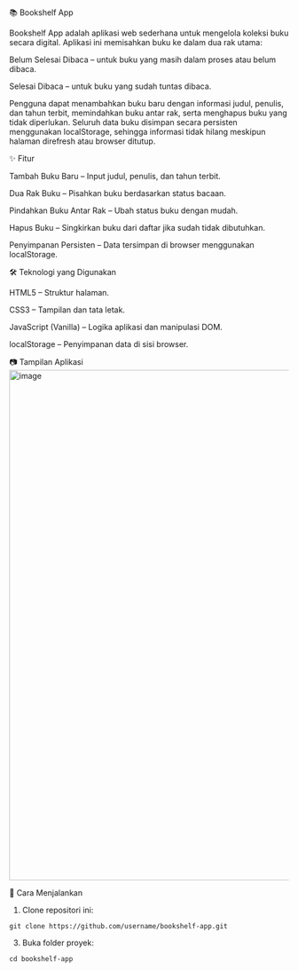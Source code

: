 📚 Bookshelf App

Bookshelf App adalah aplikasi web sederhana untuk mengelola koleksi buku secara digital.
Aplikasi ini memisahkan buku ke dalam dua rak utama:

Belum Selesai Dibaca – untuk buku yang masih dalam proses atau belum dibaca.

Selesai Dibaca – untuk buku yang sudah tuntas dibaca.

Pengguna dapat menambahkan buku baru dengan informasi judul, penulis, dan tahun terbit, memindahkan buku antar rak, serta menghapus buku yang tidak diperlukan. Seluruh data buku disimpan secara persisten menggunakan localStorage, sehingga informasi tidak hilang meskipun halaman direfresh atau browser ditutup.

✨ Fitur

Tambah Buku Baru – Input judul, penulis, dan tahun terbit.

Dua Rak Buku – Pisahkan buku berdasarkan status bacaan.

Pindahkan Buku Antar Rak – Ubah status buku dengan mudah.

Hapus Buku – Singkirkan buku dari daftar jika sudah tidak dibutuhkan.

Penyimpanan Persisten – Data tersimpan di browser menggunakan localStorage.

🛠 Teknologi yang Digunakan

HTML5 – Struktur halaman.

CSS3 – Tampilan dan tata letak.

JavaScript (Vanilla) – Logika aplikasi dan manipulasi DOM.

localStorage – Penyimpanan data di sisi browser.

📷 Tampilan Aplikasi
<img width="970" height="920" alt="image" src="https://github.com/user-attachments/assets/d23ceda4-f62f-41fc-bee1-2ef13c498968" />

🚀 Cara Menjalankan

1. Clone repositori ini:
   
```git clone https://github.com/username/bookshelf-app.git```

3. Buka folder proyek:
  
```cd bookshelf-app```

